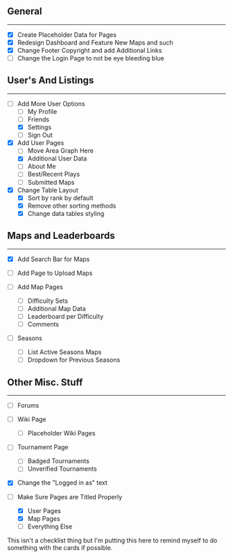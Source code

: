 ## General
---
- [x] Create Placeholder Data for Pages
- [x] Redesign Dashboard and Feature New Maps and such
- [x] Change Footer Copyright and add Additional Links
- [ ] Change the Login Page to not be eye bleeding blue

## User's And Listings
---
- [ ] Add More User Options
    - [ ] My Profile
    - [ ] Friends
    - [x] Settings
    - [ ] Sign Out

- [x] Add User Pages
    - [ ] Move Area Graph Here
    - [x] Additional User Data
    - [ ] About Me
    - [ ] Best/Recent Plays
    - [ ] Submitted Maps

- [x] Change Table Layout
    - [x] Sort by rank by default
    - [x] Remove other sorting methods
    - [x] Change data tables styling

## Maps and Leaderboards
---
- [x] Add Search Bar for Maps
- [ ] Add Page to Upload Maps

- [ ] Add Map Pages
    - [ ] Difficulty Sets
    - [ ] Additional Map Data
    - [ ] Leaderboard per Difficulty
    - [ ] Comments

- [ ] Seasons
    - [ ] List Active Seasons Maps
    - [ ] Dropdown for Previous Seasons

## Other Misc. Stuff
---
- [ ] Forums
- [ ] Wiki Page
    - [ ] Placeholder Wiki Pages

- [ ] Tournament Page
    - [ ] Badged Tournaments
    - [ ] Unverified Tournaments

- [x] Change the "Logged in as" text

- [ ] Make Sure Pages are Titled Properly
    - [x] User Pages
    - [x] Map Pages
    - [ ] Everything Else

This isn't a checklist thing but I'm putting this here to remind myself to do something with the cards if possible.